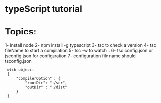 # typeScript tutorial
# Topics:
 
 1- install node
 2- npm install -g typescript
 3- tsc to check a version
 4- tsc fileName to start a compilation
 5- tsc -w to watch...
 6- tsc config.json or jsconfig.json for configuration
 7- configuration file name should tsconfig.json

     with object:
     {
         "compilerOption" : {
             "rootDir": "./scr",
             "outDir" : "./dist" 
         }
     }



